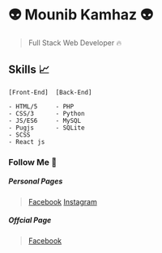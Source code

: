 # 👽️ Mounib Kamhaz 👽️
> Full Stack Web Developer 🔥

## Skills 📈
``` 
[Front-End]  [Back-End]

- HTML/5     - PHP
- CSS/3      - Python
- JS/ES6     - MySQL
- Pugjs      - SQLite   
- SCSS       
- React js   
```
### Follow Me 🤡
##### Personal Pages
> [Facebook](https://fb.me/mounibkamhaz)
> [Instagram](https://instagram.com/mounibkamhaz)
##### Offcial Page
> [Facebook](https://fb.me/mounibkamhazdv)
